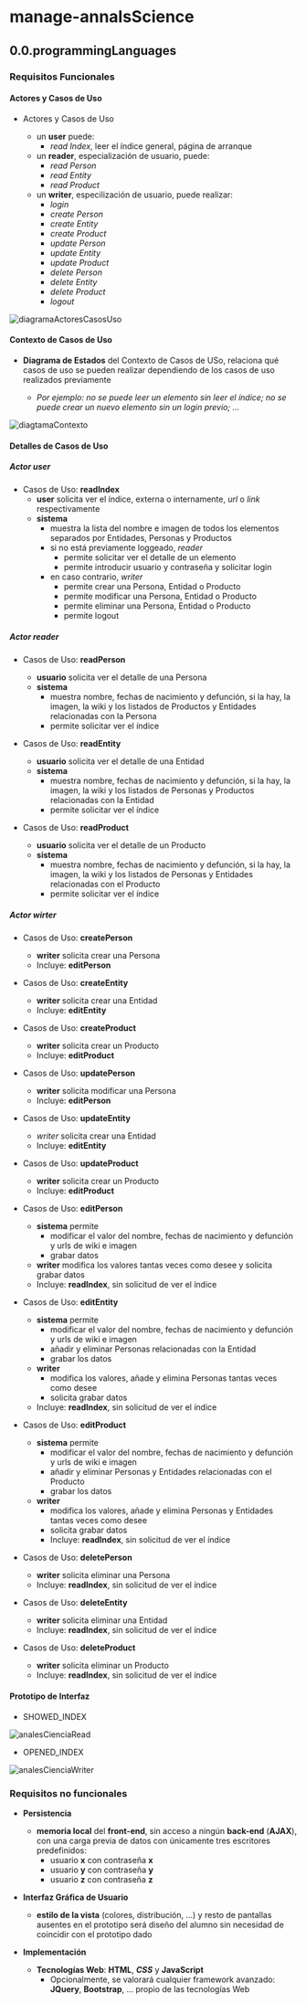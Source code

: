 # manage-annalsScience

## 0.0.programmingLanguages

### Requisitos Funcionales

#### Actores y Casos de Uso

- Actores y Casos de Uso 

  - un **user** puede:
    - _read Index_, leer el índice general, página de arranque
  - un **reader**, especialización de usuario, puede:
    - _read Person_
    - _read Entity_
    - _read Product_ 
  - un **writer**, especilización de usuario, puede realizar:
    - _login_
    - _create Person_ 
    - _create Entity_
    - _create Product_
    - _update Person_
    - _update Entity_
    - _update Product_ 
    - _delete Person_
    - _delete Entity_
    - _delete Product_
    - _logout_ 

![diagramaActoresCasosUso](./docs/diagrams/out/diagramaActoresCasosUso/ActoresCasosUso.svg)

#### Contexto de Casos de Uso

- **Diagrama de Estados** del Contexto de Casos de USo, relaciona qué casos de uso se pueden realizar dependiendo de los casos de uso realizados previamente

  * _Por ejemplo: no se puede leer un elemento sin leer el índice; no se puede crear un nuevo elemento sin un login previo; ..._

![diagtamaContexto](./docs/diagrams/out/diagtamaContexto/diagtamaContexto.svg)


#### Detalles de Casos de Uso

##### Actor _user_

- Casos de Uso: **__readIndex__**
  - **user** solicita ver el índice, externa o internamente, _url_ o _link_ respectivamente
  - **sistema** 
    - muestra la lista del nombre e imagen de todos los elementos separados por Entidades, Personas y Productos
    - si no está previamente loggeado, _reader_
      - permite solicitar ver el detalle de un elemento
      - permite introducir usuario y contraseña y solicitar login
    - en caso contrario, _writer_
      - permite crear una Persona, Entidad o Producto
      - permite modificar una Persona, Entidad o Producto
      - permite eliminar una Persona, Entidad o Producto
      - permite logout

##### Actor _reader_

- Casos de Uso: **__readPerson__**
  - **usuario** solicita ver el detalle de una Persona
  - **sistema** 
    - muestra nombre, fechas de nacimiento y defunción, si la hay, la imagen, la wiki y los listados de Productos y Entidades relacionadas con la Persona
    - permite solicitar ver el índice

- Casos de Uso: **__readEntity__**
  - **usuario** solicita ver el detalle de una Entidad
  - **sistema** 
    - muestra nombre, fechas de nacimiento y defunción, si la hay, la imagen, la wiki y los  listados de Personas y Productos relacionadas con la Entidad
    - permite solicitar ver el índice

- Casos de Uso: **__readProduct__**
  - **usuario** solicita ver el detalle de un Producto
  - **sistema** 
    - muestra nombre, fechas de nacimiento y defunción, si la hay, la imagen, la wiki y los  listados de Personas y Entidades relacionadas con el Producto
    - permite solicitar ver el índice

##### Actor _wirter_

- Casos de Uso: **__createPerson__**
  - **writer** solicita crear una Persona
  - Incluye: **__editPerson__**

- Casos de Uso: **__createEntity__**
  - **writer** solicita crear una Entidad
  - Incluye: **__editEntity__**

- Casos de Uso: **__createProduct__**
  - **writer** solicita crear un Producto
  - Incluye: **__editProduct__**

- Casos de Uso: **__updatePerson__**
  - **writer** solicita modificar una Persona
  - Incluye: **__editPerson__**

- Casos de Uso: **__updateEntity__**
  - *writer* solicita crear una Entidad
  - Incluye: **__editEntity__**

- Casos de Uso: **__updateProduct__**
  - **writer** solicita crear un Producto
  - Incluye: **__editProduct__**

- Casos de Uso: **__editPerson__**
  - **sistema** permite 
    - modificar el valor del nombre, fechas de nacimiento y defunción y urls de wiki e imagen
    - grabar datos
  - **writer** modifica los valores tantas veces como desee y solicita grabar datos
  - Incluye: **__readIndex__**, sin solicitud de ver el índice

- Casos de Uso: **__editEntity__**
  - **sistema** permite 
    - modificar el valor del nombre, fechas de nacimiento y defunción y urls de wiki e imagen
    - añadir y eliminar Personas relacionadas con la Entidad
    - grabar los datos
  - **writer** 
    - modifica los valores, añade y elimina Personas tantas veces como desee 
    - solicita grabar datos
  - Incluye: **__readIndex__**, sin solicitud de ver el índice

- Casos de Uso: **__editProduct__**
  - **sistema** permite 
    - modificar el valor del nombre, fechas de nacimiento y defunción y urls de wiki e imagen
    - añadir y eliminar Personas y Entidades relacionadas con el Producto
    - grabar los datos
  - **writer** 
    - modifica los valores, añade y elimina Personas y Entidades tantas veces como desee 
    - solicita grabar datos
    - Incluye: **__readIndex__**, sin solicitud de ver el índice

- Casos de Uso: **__deletePerson__**
  - **writer** solicita eliminar una Persona
  - Incluye: **__readIndex__**, sin solicitud de ver el índice

- Casos de Uso: **__deleteEntity__**
  - **writer** solicita eliminar una Entidad
  - Incluye: **__readIndex__**, sin solicitud de ver el índice

- Casos de Uso: **__deleteProduct__**
  - **writer** solicita eliminar un Producto
  - Incluye: **__readIndex__**, sin solicitud de ver el índice

#### Prototipo de Interfaz

- SHOWED_INDEX 

![analesCienciaRead](./docs/images/analesCienciaRead.png)

- OPENED_INDEX

![analesCienciaWriter](./docs/images/AnalesCienciaWriter.png)


### Requisitos no funcionales

- **Persistencia**
  - **memoria local** del __front-end__, sin acceso a ningún __back-end__ (__AJAX__), con una carga previa de datos con únicamente tres escritores predefinidos:
    * usuario __x__ con contraseña __x__
    * usuario __y__ con contraseña __y__
    * usuario __z__ con contraseña __z__
- **Interfaz Gráfica de Usuario**
  * **estilo de la vista** (colores, distribución, ...) y resto de pantallas ausentes en el prototipo será diseño del alumno sin necesidad de coincidir con el prototipo dado

- **Implementación** 
  * **Tecnologías Web**: __HTML__, ___CSS___ y __JavaScript__
    * Opcionalmente, se valorará cualquier framework avanzado: __JQuery__, __Bootstrap__, ... propio de las tecnologías Web




